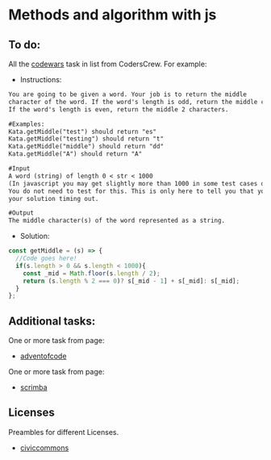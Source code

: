 # Methods and algorithm with js

## To do: 
All the [codewars](https://www.codewars.com/) task in list from CodersCrew. For example:
- Instructions:
```txt
You are going to be given a word. Your job is to return the middle 
character of the word. If the word's length is odd, return the middle character.
If the word's length is even, return the middle 2 characters.

#Examples:
Kata.getMiddle("test") should return "es"
Kata.getMiddle("testing") should return "t"
Kata.getMiddle("middle") should return "dd"
Kata.getMiddle("A") should return "A"

#Input
A word (string) of length 0 < str < 1000
(In javascript you may get slightly more than 1000 in some test cases due to an error in the test cases).
You do not need to test for this. This is only here to tell you that you do not need to worry about
your solution timing out.

#Output
The middle character(s) of the word represented as a string.
```
- Solution:
```javascript
const getMiddle = (s) => {
  //Code goes here!
  if(s.length > 0 && s.length < 1000){
    const _mid = Math.floor(s.length / 2);
    return (s.length % 2 === 0)? s[_mid - 1] + s[_mid]: s[_mid];
  }
};
```

## Additional tasks:
One or more task from page:
  * [adventofcode](https://adventofcode.com/)
  
One or more task from page:
  * [scrimba](https://scrimba.com/learn/adventcalendar)
  
## Licenses
Preambles for different Licenses.
 * [civiccommons](http://wiki.civiccommons.org/Choosing_a_License/)
